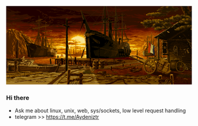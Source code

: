 <img src="https://github.com/Aydeniztr/Aydeniztr/blob/main/AF017CC3-71BB-47C6-AD3A-0DCCB9FF576A.gif?raw=true">

### Hi there

- Ask me about linux, unix, web, sys/sockets, low level request handling
- telegram >> https://t.me/Aydeniztr

